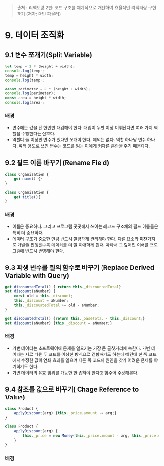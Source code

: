 > 출처 : 리팩토링 2판: 코드 구조를 체계적으로 개선하여 효율적인 리팩터링 구현하기 (저자: 마틴 파울러)

# 9. 데이터 조직화
## 9.1 변수 쪼개기(Split Variable)
```javascript
let temp = 2 * (height + width);
console.log(temp);
temp = height * width;
console.log(temp);
```
```javascript
const perimeter = 2 * (height + width);
console.log(perimeter);
const area = height * width;
console.log(area);
```

### 배경
- 변수에는 값을 단 한번만 대입해야 한다. 대입이 두번 이상 이뤄진다면 여러 가지 역할을 수행한다는 신호다.
- 역할디 둘 이상인 변수가 있다면 쪼개야 한다. 예외는 없다. 역할 하나당 변수 하나다. 여러 용도로 쓰인 변수는 코드를 읽는 이에게 커다른 혼란을 주기 때문이다.

## 9.2 필드 이름 바꾸기 (Rename Field)
```javascript
class Organization {
    get name() {}
}
```
```javascript
class Organization {
    get title(){}
}
```

### 배경
- 이름은 중요하다. 그리고 프로그램 곳곳에서 쓰이는 레코드 구조체의 필드 이름들은 특히 더 중요하다.
- 데이터 구조가 중요한 만큼 반드시 깔끔하게 관리해야 한다. 다른 요소와 마찬가지로 개발을 진행할수록 데이터를 더 잘 이애하게 된다.
따라서 그 깊어진 이해를 프로그램에 반드시 반영해야 한다.

## 9.3 파생 변수를 질의 함수로 바꾸기 (Replace Derived Variable with Query)
```javascript
get discountedTotal() { return this._discountedTotal}
set discount(aNumber) {
    const old = this._discount;
    this._discount = aNumber;
    this._discountedTotal += old - aNumber;
}
```
```javascript
get discountedTotal() {return this._baseTotal - this._discount;}
set discount(aNumber) {this._discount = aNumber;}
```

### 배경
- 가변 데이터는 소프트웨어에 문제를 일으키는 가장 큰 골칫거리에 속한다. 가변 데이터는 서로 다른 두 코드를 이상한 방식으로 결합하기도 하는데
예컨데 한 쪽 코드에서 수정한 값이 연쇄 효과를 일으켜 다른 쪽 코드에 원인을 찾기 어려운 문제를 야기하기도 한다.
- 가변 데이터의 유효 범위를 가능한 한 좁혀야 한다고 힘주어 주장해본다.

## 9.4 참조를 값으로 바꾸기( Chage Reference to Value)
```javascript
class Product {
    applyDiscount(arg) {this._price.amount -= arg;}
}
```
```javascript
class Product {
    applyDiscount(arg) {
        this._price = new Money(this._price.amount - arg, this._price.currency);
    }
}
```

### 배경
